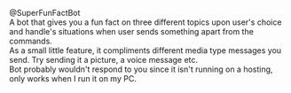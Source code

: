 @SuperFunFactBot <br>
A bot that gives you a fun fact on three different topics upon user's choice and handle's situations when user sends something apart from the commands. <br>
As a small little feature, it compliments different media type messages you send. Try sending it a picture, a voice message etc. <br>
Bot probably wouldn't respond to you since it isn't running on a hosting, only works when I run it on my PC. <br>
